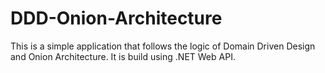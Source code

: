 # DDD-Onion-Architecture

This is a simple application that follows the logic of Domain Driven Design and Onion Architecture.
It is build using .NET Web API.
